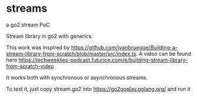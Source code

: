 # streams
a go2 stream PoC

Stream library in go2 with generics.

This work was inspired by https://github.com/jvanbruegge/Building-a-stream-library-from-scratch/blob/master/src/index.ts.
A video can be found here https://techweeklies-podcast.futurice.com/e/building-stream-library-from-scratch-video

It works both with synchronous or asynchronous streams.

To test it, just copy stream.go2 into https://go2goplay.golang.org/ and run it

